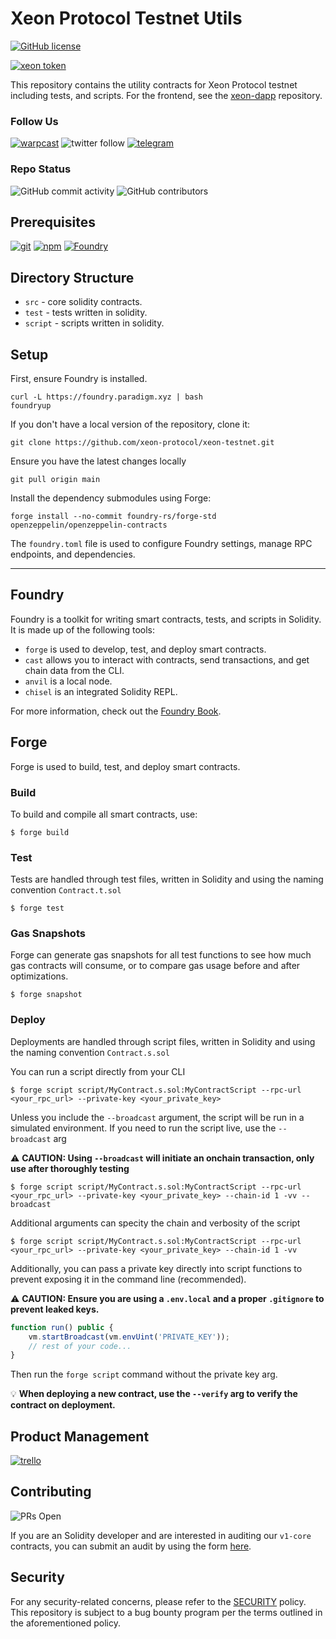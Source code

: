 # Xeon Protocol Testnet Utils

[![GitHub license](https://img.shields.io/badge/incl_license-GPL_3.0-blue.svg)](https://github.com/xeon-protocol/xeon-testnet/blob/main/LICENSE-GPL.md)

[![xeon token](https://img.shields.io/badge/$XEON-0x8d65a2eaBDE4B31cbD7E43F27E47559d1CCec86c-8429c6.svg?logo=ethereum)](https://app.uniswap.org/explore/tokens/ethereum/0x8d65a2eabde4b31cbd7e43f27e47559d1ccec86c?chain=mainnet)

This repository contains the utility contracts for Xeon Protocol testnet including tests, and scripts. For the frontend, see the [xeon-dapp](https://github.com/xeon-protocol/xeon-dapp) repository.

### Follow Us

[![warpcast](https://img.shields.io/badge/Follow_@xeonprotocol-FFFFFF.svg?logo=farcaster)](https://warpcast.com/xeonprotocol) ![twitter follow](https://img.shields.io/twitter/follow/xeonprotocol) [![telegram](https://img.shields.io/badge/join_telegram-FFFFFF.svg?logo=telegram)](https://t.me/XeonProtocolPortal)

### Repo Status

![GitHub commit activity](https://img.shields.io/github/commit-activity/m/xeon-protocol/xeon-testnet) ![GitHub contributors](https://img.shields.io/github/contributors/xeon-protocol/xeon-testnet)

## Prerequisites

[![git](https://img.shields.io/badge/git-any-darkgreen)](https://git-scm.com/downloads) [![npm](https://img.shields.io/badge/npm->=_6-darkgreen)](https://npmjs.com/) [![Foundry](https://img.shields.io/badge/Foundry-v0.2.0-orange)](https://book.getfoundry.sh/)

## Directory Structure

- `src` - core solidity contracts.
- `test` - tests written in solidity.
- `script` - scripts written in solidity.

## Setup

First, ensure Foundry is installed.

```shell
curl -L https://foundry.paradigm.xyz | bash
foundryup
```

If you don't have a local version of the repository, clone it:

```shell
git clone https://github.com/xeon-protocol/xeon-testnet.git
```

Ensure you have the latest changes locally

```shell
git pull origin main
```

Install the dependency submodules using Forge:

```shell
forge install --no-commit foundry-rs/forge-std openzeppelin/openzeppelin-contracts
```

The `foundry.toml` file is used to configure Foundry settings, manage RPC endpoints, and dependencies.

---

## Foundry

Foundry is a toolkit for writing smart contracts, tests, and scripts in Solidity. It is made up of the following tools:

- `forge` is used to develop, test, and deploy smart contracts.
- `cast` allows you to interact with contracts, send transactions, and get chain data from the CLI.
- `anvil` is a local node.
- `chisel` is an integrated Solidity REPL.

For more information, check out the [Foundry Book](https://book.getfoundry.sh/).

## Forge

Forge is used to build, test, and deploy smart contracts.

### Build

To build and compile all smart contracts, use:

```shell
$ forge build
```

### Test

Tests are handled through test files, written in Solidity and using the naming convention `Contract.t.sol`

```shell
$ forge test
```

### Gas Snapshots

Forge can generate gas snapshots for all test functions to see how much gas contracts will consume, or to compare gas usage before and after optimizations.

```shell
$ forge snapshot
```

### Deploy

Deployments are handled through script files, written in Solidity and using the naming convention `Contract.s.sol`

You can run a script directly from your CLI

```shell
$ forge script script/MyContract.s.sol:MyContractScript --rpc-url <your_rpc_url> --private-key <your_private_key>
```

Unless you include the `--broadcast` argument, the script will be run in a simulated environment. If you need to run the script live, use the `--broadcast` arg

⚠️ **CAUTION: Using `--broadcast` will initiate an onchain transaction, only use after thoroughly testing**

```shell
$ forge script script/MyContract.s.sol:MyContractScript --rpc-url <your_rpc_url> --private-key <your_private_key> --chain-id 1 -vv --broadcast
```

Additional arguments can specity the chain and verbosity of the script

```shell
$ forge script script/MyContract.s.sol:MyContractScript --rpc-url <your_rpc_url> --private-key <your_private_key> --chain-id 1 -vv
```

Additionally, you can pass a private key directly into script functions to prevent exposing it in the command line (recommended).

⚠️ **CAUTION: Ensure you are using a `.env.local` and a proper `.gitignore` to prevent leaked keys.**

```js
function run() public {
    vm.startBroadcast(vm.envUint('PRIVATE_KEY'));
    // rest of your code...
}
```

Then run the `forge script` command without the private key arg.

💡 **When deploying a new contract, use the `--verify` arg to verify the contract on deployment.**

## Product Management

[![trello](https://img.shields.io/badge/Trello-855DCD.svg?logo=trello)](<[https://trello.com/b/mW198hKo/xeon-protocol-board](https://trello.com/invite/b/mW198hKo/ATTIc305ea03ad04139d54ef382b7a276d651224A655/xeon-protocol-board)>)

## Contributing

![PRs Open](https://img.shields.io/badge/PRs-open-darkgreen.svg)

If you are an Solidity developer and are interested in auditing our `v1-core` contracts, you can submit an audit by using the form [here](https://github.com/xeon-protocol/xeon-dapp/issues/new?assignees=heyJonBray%2C+wellytg%2C+neonhedge&labels=type%3A+audit%2C+status%3A+discussing&projects=&template=04-audit-submission.md&title=xeon-xeon-v1+audit+%5BMM-DD-YYYY%5D-%5ByourName%5D).

## Security

For any security-related concerns, please refer to the [SECURITY](https://github.com/xeon-protocol/xeon-testnet/blob/main/SECURITY.md) policy. This repository is subject to a bug bounty program per the terms outlined in the aforementioned policy.

